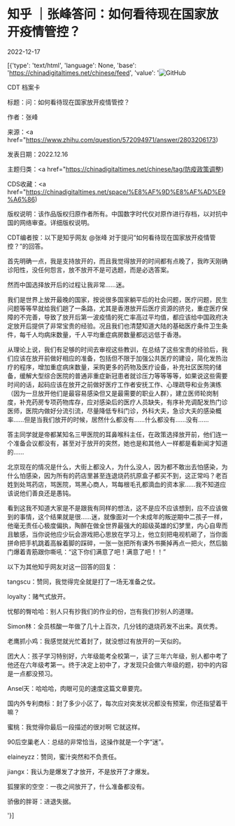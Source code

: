 # 知乎 ｜张峰答问：如何看待现在国家放开疫情管控？

2022-12-17

[{'type': 'text/html', 'language': None, 'base': 'https://chinadigitaltimes.net/chinese/feed', 'value': '![GitHub](https://chinadigitaltimes.net/chinese/files/2022/12/image-1671285988808.png)

CDT 档案卡

标题：问：如何看待现在国家放开疫情管控？

作者：张峰

来源：<a href="https://www.zhihu.com/question/572094971/answer/2803206173)

发表日期：2022.12.16

主题归类：<a href="https://chinadigitaltimes.net/chinese/tag/防疫政策调整)

CDS收藏：<a href="https://chinadigitaltimes.net/space/%E8%AF%9D%E8%AF%AD%E9%A6%86)

版权说明：该作品版权归原作者所有。中国数字时代仅对原作进行存档，以对抗中国的网络审查。详细版权说明。





CDT编者按：以下是知乎网友 @张峰 对于提问“如何看待现在国家放开疫情管控？”的回答。

首先明确一点，我是支持放开的，而且我觉得放开的时间都有点晚了，我昨天刚确诊阳性，没任何怨言，放不放开不是可选题，而是必选答案。

然而中国选择放开后的过程让我非常……迷。

我们是世界上放开最晚的国家，按说很多国家躺平后的社会问题，医疗问题，民生问题等等早就给我们趟了一条路，尤其是香港放开后医疗资源的挤兑，重症医疗保障的不完善，导致了放开后第一波疫情的死亡率高过平均值，都应该给中国政府决定放开后提供了非常宝贵的经验。况且我们也清楚知道大陆的基础医疗条件卫生条件，每千人均病床数量，千人平均重症病房数量都远远低于香港。

从理论上说，我们有足够的时间去审视这些教训，在总结了这些宝贵的经验后，我们应该在放开前做好相应的准备，包括但不限于加强公共医疗的建设，简化发热治疗的程序，增加重症病床数量，采购更多的药物及医疗设备，补充社区医院的储备，缓解大型综合医院的普通非重症新冠患者就诊压力等等等等，如果说这些需要时间的话，起码应该在放开之前做好医疗工作者安抚工作、心理疏导和业务演练（因为一旦放开他们是最容易感染但又是最需要的职业人群），建立医师轮岗制度，补充药房专项药物库存，应对感染后的医疗人员缺失，有序补充调配发热门诊医师，医院内做好分流引流，尽量降低专科门诊，外科大夫，急诊大夫的感染概率……但是当我们放开的时候，居然什么都没有……什么都没有……没有……

答主同学就是帝都某知名三甲医院的耳鼻喉科主任，在政策选择放开前，他们连一个准备会议都没有，甚至对于放开的突然，她也是和其他人一样都是看新闻才知道的……

北京现在的情况是什么，大街上都没人，为什么没人，因为都不敢出去怕感染，为什么怕感染，因为所有的药店里甚至连退烧药抗原盒子都买不到，这正常吗？老百姓到处骂药店，骂医院，骂黑心商人，骂每根毛孔都滴血的资本家……我不知道应该说他们善良还是愚钝。

看到这我不知道大家是不是跟我有同样的想法，这不是应不应该想到，应不应该做到的事情，这个结果就是很……迷，就像面对一个未成年的叛逆期中二孩子一样，他毫无责任心极度偏执，陶醉在做全世界最强大的超级英雄的幻梦里，内心自卑而且敏感，当你说他应少玩会游戏把心思放在学习上，他立刻把电视机砸了，当你面拼命把手机跳着高躲着脚的踩碎，一张一张把所有课外书撕掉再点一把火，然后脑门爆着青筋跟你嘶吼：“这下你们满意了吧！满意了吧！！”

以下为其他知乎网友对这一回答的回复：



tangscu：赞同，我觉得完全就是打了一场无准备之仗。

loyalty：赌气式放开。

忧郁的臀哈哈：别人只有抄我们的作业的份，岂有我们抄别人的道理。

Simon林：全员核酸一年做了几十上百次，几分钱的退烧药发不出来。真优秀。

老鹰抓小鸡：我感觉就光忙着封了，就没想过有放开的一天似的。

团大人：孩子学习特别好，六年级能考全校第一，读了三年六年级，别人都中考了他还在六年级考第一。终于决定上初中了，才发现只会做六年级的题，初中的内容是一点都没预习。

Ansel天：哈哈哈，肉眼可见的速度这篇文章要完。

国内外专利商标：封了多少小区了，每次应对突发状况都没有预案，你还指望着干嘛？

蜜桃：我觉得你最后一段描述的很对啊 它就这样。

90后空巢老人：总结的非常恰当，这操作就是一个字“迷”。

elaineyzz：赞同，蜜汁突然和不负责任。

jiangx：我认为是爆发了才放开，不是放开了才爆发。

狐狸家的空空：一夜之间放开了，什么准备都没有。

骄傲的胖哥：进退失据。

'}]
